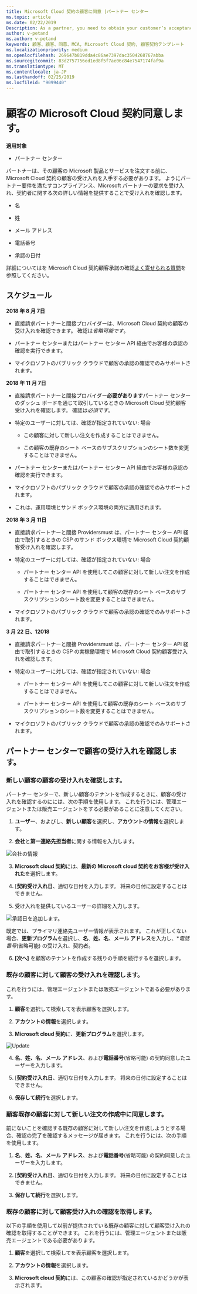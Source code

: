```yaml
---
title: Microsoft Cloud 契約の顧客に同意 |パートナー センター
ms.topic: article
ms.date: 02/22/2019
Description: As a partner, you need to obtain your customer’s acceptance of the Microsoft Cloud Agreement before you can order Microsoft products and services for that customer. To better help partners meet compliance requirements, Microsoft asks partners to confirm acceptance by providing certain details regarding the person who accepted the agreement.
author: v-petand
ms.author: v-petand
keywords: 顧客、顧客、同意、MCA, Microsoft Cloud 契約, 顧客契約テンプレート
ms.localizationpriority: medium
ms.openlocfilehash: 269647b819dda4c86ae7397dac3504268767abba
ms.sourcegitcommit: 83d2757756ed1ed8f5f7ae06c84e7547174faf9a
ms.translationtype: MT
ms.contentlocale: ja-JP
ms.lasthandoff: 02/25/2019
ms.locfileid: "9099440"
---
```

# <a name="confirm-customer-acceptance-of-the-microsoft-cloud-agreement"></a>顧客の Microsoft Cloud 契約同意します。

**適用対象**
-  パートナー センター

パートナーは、その顧客の Microsoft 製品とサービスを注文する前に、Microsoft Cloud 契約の顧客の受け入れを入手する必要があります。 ようにパートナー要件を満たすコンプライアンス、Microsoft パートナーの要求を受け入れ、契約者に関する次の詳しい情報を提供することで受け入れを確認します。 

-   名

-   姓

-   メール アドレス

-   電話番号

-   承認の日付

詳細についてはを Microsoft Cloud 契約顧客承諾の確認[よく寄せられる質問](https://docs.microsoft.com/en-us/partner-center/confirm-consent-faq)を参照してください。

## <a name="schedule"></a>スケジュール

**2018 年 8 月 7日**

-   直接請求パートナーと間接プロバイダーは、Microsoft Cloud 契約の顧客の受け入れを確認できます。 確認は*省略可能です*。

-   パートナー センターまたはパートナー センター API 経由でお客様の承認の確認を実行できます。

-   マイクロソフトのパブリック クラウドで顧客の承認の確認でのみサポートされます。


**2018 年 11 月 7日**

-   直接請求パートナーと間接プロバイダー**必要があります**パートナー センターのダッシュ ボードを通じて取引しているときの Microsoft Cloud 契約顧客受け入れを確認します。 確認は*必須です*。

-   特定のユーザーに対しては、確認が指定されていない: 場合

    -   この顧客に対して新しい注文を作成することはできません。

    -   この顧客の既存のシート ベースのサブスクリプションのシート数を変更することはできません。

-   パートナー センターまたはパートナー センター API 経由でお客様の承認の確認を実行できます。

-   マイクロソフトのパブリック クラウドで顧客の承認の確認でのみサポートされます。

-   これは、運用環境とサンド ボックス環境の両方に適用されます。

**2018 年 3 月 11日**

- 直接請求パートナーと間接 Providersmust は、パートナー センター API 経由で取引するときの CSP のサンド ボックス環境で Microsoft Cloud 契約顧客受け入れを確認します。
- 特定のユーザーに対しては、確認が指定されていない: 場合

    - パートナー センター API を使用してこの顧客に対して新しい注文を作成することはできません。
 
    - パートナー センター API を使用して顧客の既存のシート ベースのサブスクリプションのシート数を変更することはできません。
- マイクロソフトのパブリック クラウドで顧客の承認の確認でのみサポートされます。 

**3 月 22 日、12018**

- 直接請求パートナーと間接 Providersmust は、パートナー センター API 経由で取引するときの CSP の実稼働環境で Microsoft Cloud 契約顧客受け入れを確認します。

- 特定のユーザーに対しては、確認が指定されていない: 場合
  - パートナー センター API を使用してこの顧客に対して新しい注文を作成することはできません。

  - パートナー センター API を使用して顧客の既存のシート ベースのサブスクリプションのシート数を変更することはできません。
-  マイクロソフトのパブリック クラウドで顧客の承認の確認でのみサポートされます。







## <a name="confirming-customer-acceptance-in-partner-center"></a>パートナー センターで顧客の受け入れを確認します。

### <a name="confirm-customer-acceptance-for-a-new-customer"></a>新しい顧客の顧客の受け入れを確認します。

パートナー センターで、新しい顧客のテナントを作成するときに、顧客の受け入れを確認するのにには、次の手順を使用します。 これを行うには、管理エージェントまたは販売エージェントをする必要があることに注意してください。
 
1.  **ユーザー**、およびし、**新しい顧客**を選択し、**アカウントの情報**を選択します。

2.  **会社**と**第一連絡先担当者**に関する情報を入力します。

![会社の情報](images/mca/mca1.png)

3.  **Microsoft cloud 契約**には、**最新の Microsoft cloud 契約をお客様が受け入れた**を選択します。 

4.  [**契約受け入れ日**、適切な日付を入力します。 将来の日付に設定することはできません。

5.  受け入れを提供しているユーザーの詳細を入力します。 

![承認日を追加します。](images/mca/MCA3.png)

既定では、プライマリ連絡先ユーザー情報が表示されます。 これが正しくない場合、**更新プログラム**を選択し、**名**、**姓、名**、**メール アドレス**を入力し、**電話番号*(省略可能) の受け入れ、契約者。

6.  **[次へ]** を顧客のテナントを作成する残りの手順を続行するを選択します。

### <a name="confirm-customer-acceptance-for-an-existing-customer"></a>既存の顧客に対して顧客の受け入れを確認します。

これを行うには、管理エージェントまたは販売エージェントである必要があります。 

1.  **顧客**を選択して検索してを表示顧客を選択します。 

2.  **アカウントの情報**を選択します。

3.  **Microsoft cloud 契約**に、**更新プログラム**を選択します。

![Update](images/mca/mca4.png)

4.  **名**、**姓、名**、**メール アドレス**、および**電話番号**(省略可能) の契約同意したユーザーを入力します。

5.  [**契約受け入れ日**、適切な日付を入力します。 将来の日付に設定することはできません。

6.  **保存して続行**を選択します。

### <a name="confirm-customer-acceptance-while-creating-new-order-for-an-existing-customer"></a>顧客既存の顧客に対して新しい注文の作成中に同意します。

前にないことを確認する既存の顧客に対して新しい注文を作成しようとする場合、確認の完了を確認するメッセージが届きます。 これを行うには、次の手順を使用します。 

1.  **名**、**姓、名**、**メール アドレス**、および**電話番号**(省略可能) の契約同意したユーザーを入力します。

2.  [**契約受け入れ日**、適切な日付を入力します。 将来の日付に設定することはできません。

3.  **保存して続行**を選択します。


### <a name="retrieve-confirmation-of-customer-acceptance-for-an-existing-customer"></a>既存の顧客に対して顧客受け入れの確認を取得します。

以下の手順を使用して以前が提供されている既存の顧客に対して顧客受け入れの確認を取得することができます。 これを行うには、管理エージェントまたは販売エージェントである必要があります。 

1.  **顧客**を選択して検索してを表示顧客を選択します。 

2.  **アカウントの情報**を選択します。

3.  **Microsoft cloud 契約**には、この顧客の確認が指定されているかどうかが表示されます。

